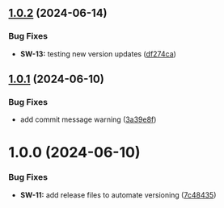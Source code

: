 ## [1.0.2](https://github.com/soggyinkgames/package-soggyterrain/compare/v1.0.1...v1.0.2) (2024-06-14)


### Bug Fixes

* **SW-13:** testing new version updates ([df274ca](https://github.com/soggyinkgames/package-soggyterrain/commit/df274ca204291355be82f138ac08eeba224ca884))

## [1.0.1](https://github.com/soggyinkgames/package-soggyterrain/compare/v1.0.0...v1.0.1) (2024-06-10)


### Bug Fixes

* add commit message warning ([3a39e8f](https://github.com/soggyinkgames/package-soggyterrain/commit/3a39e8f844ade928c233ad941bff2d77eb23f5e2))

# 1.0.0 (2024-06-10)


### Bug Fixes

* **SW-11:** add release files to automate versioning ([7c48435](https://github.com/soggyinkgames/package-soggyterrain/commit/7c48435a7da43f2c3148272ee1090fbd38bd3d7c))
